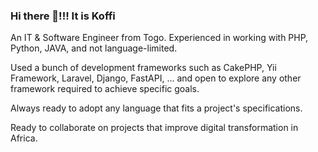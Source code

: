 ### Hi there 👋!!! It is Koffi

An IT & Software Engineer from Togo. Experienced in working with PHP, Python, JAVA, and not language-limited. 

Used a bunch of development frameworks such as CakePHP, Yii Framework, Laravel, Django, FastAPI, ... and open to explore any other framework required to achieve specific goals.

Always ready to adopt any language that fits a project's specifications.

Ready to collaborate on projects that improve digital transformation in Africa.



<!--
**koffisani/koffisani** is a ✨ _special_ ✨ repository because its `README.md` (this file) appears on your GitHub profile.

Here are some ideas to get you started:

- 🔭 I’m currently working on ...
- 🌱 I’m currently learning ...
- 👯 I’m looking to collaborate on ...
- 🤔 I’m looking for help with ...
- 💬 Ask me about ...
- 📫 How to reach me: ...
- 😄 Pronouns: ...
- ⚡ Fun fact: ...
-->
